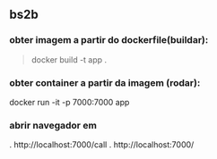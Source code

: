 ## bs2b




### obter imagem a partir do dockerfile(buildar):
> docker build -t app .   

### obter container a partir da imagem (rodar):
docker run -it -p 7000:7000 app

### abrir navegador em
. http://localhost:7000/call
. http://localhost:7000/